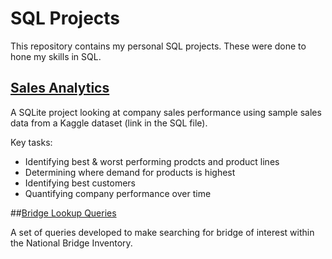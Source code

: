 # SQL Projects

This repository contains my personal SQL projects. These were done to hone my skills in SQL.

## [Sales Analytics](https://github.com/mattwilliams-ds/SQL-projects/tree/main/Sales_Analytics)

A SQLite project looking at company sales performance using sample sales data from a Kaggle dataset (link in the SQL file).

Key tasks:
* Identifying best & worst performing prodcts and product lines
* Determining where demand for products is highest
* Identifying best customers
* Quantifying company performance over time

##[Bridge Lookup Queries](https://github.com/mattwilliams-ds/SQL-projects/tree/main/Bridge_Lookup)

A set of queries developed to make searching for bridge of interest within the National Bridge Inventory.
